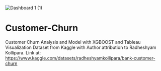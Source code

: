 ![Dashboard 1 (1)](https://github.com/user-attachments/assets/2b1e9878-fd50-43d4-b2f1-b43244f12a50)
# Customer-Churn
 Customer Churn Analysis and Model with XGBOOST and Tableau Visualization
 Dataset from Kaggle with Author attribution to Radheshyam Kollipara. Link at: https://www.kaggle.com/datasets/radheshyamkollipara/bank-customer-churn

